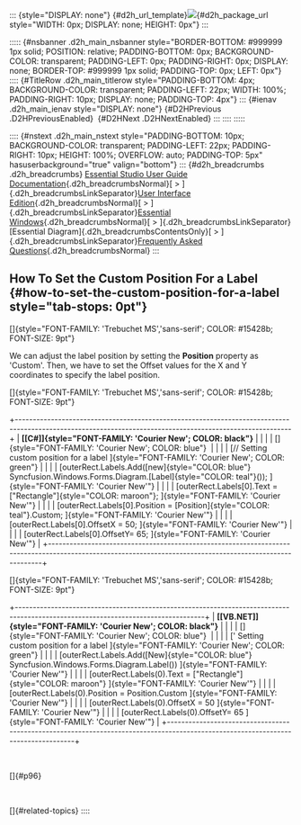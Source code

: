 ::: {style="DISPLAY: none"}
[](ms-xhelp:///?Id=d2h_url_template){#d2h_url_template}![](!package_url!){#d2h_package_url style="WIDTH: 0px; DISPLAY: none; HEIGHT: 0px"}
:::

::::: {#nsbanner .d2h_main_nsbanner style="BORDER-BOTTOM: #999999 1px solid; POSITION: relative; PADDING-BOTTOM: 0px; BACKGROUND-COLOR: transparent; PADDING-LEFT: 0px; PADDING-RIGHT: 0px; DISPLAY: none; BORDER-TOP: #999999 1px solid; PADDING-TOP: 0px; LEFT: 0px"}
:::: {#TitleRow .d2h_main_titlerow style="PADDING-BOTTOM: 4px; BACKGROUND-COLOR: transparent; PADDING-LEFT: 22px; WIDTH: 100%; PADDING-RIGHT: 10px; DISPLAY: none; PADDING-TOP: 4px"}
::: {#ienav .d2h_main_ienav style="DISPLAY: none"}
[](ms-xhelp:///?Id=1ae2f48d-388d-4e50-a068-9ec22f3b08de){#D2HPrevious .D2HPreviousEnabled}  [](ms-xhelp:///?Id=15be5dcc-a081-4b93-ae1a-9fba7f2579d0){#D2HNext .D2HNextEnabled}
:::
::::
:::::

:::: {#nstext .d2h_main_nstext style="PADDING-BOTTOM: 10px; BACKGROUND-COLOR: transparent; PADDING-LEFT: 22px; PADDING-RIGHT: 10px; HEIGHT: 100%; OVERFLOW: auto; PADDING-TOP: 5px" hasuserbackground="true" valign="bottom"}
::: {#d2h_breadcrumbs .d2h_breadcrumbs}
[Essential Studio User Guide Documentation](ms-xhelp:///?Id=12457748-09e3-4d74-a240-8e049cedf030){.d2h_breadcrumbsNormal}[ \> ]{.d2h_breadcrumbsLinkSeparator}[User Interface Edition](ms-xhelp:///?Id=c29296b7-531c-413b-a0ec-488ca1f7f669){.d2h_breadcrumbsNormal}[ \> ]{.d2h_breadcrumbsLinkSeparator}[Essential Windows](ms-xhelp:///?Id=e60759d8-47a4-4570-9d7a-16a68d63f2ea){.d2h_breadcrumbsNormal}[ \> ]{.d2h_breadcrumbsLinkSeparator}[Essential Diagram]{.d2h_breadcrumbsContentsOnly}[ \> ]{.d2h_breadcrumbsLinkSeparator}[Frequently Asked Questions](ms-xhelp:///?Id=bb4a5b35-2631-4a2a-9fa8-2159cc7204f4){.d2h_breadcrumbsNormal}
:::

## How To Set the Custom Position For a Label {#how-to-set-the-custom-position-for-a-label style="tab-stops: 0pt"}

[]{style="FONT-FAMILY: 'Trebuchet MS','sans-serif'; COLOR: #15428b; FONT-SIZE: 9pt"} 

We can adjust the label position by setting the **Position** property as \'Custom\'. Then, we have to set the Offset values for the X and Y coordinates to specify the label position.

[]{style="FONT-FAMILY: 'Trebuchet MS','sans-serif'; COLOR: #15428b; FONT-SIZE: 9pt"} 

+----------------------------------------------------------------------------------------------------------------------------------------------------------+
| **[\[C#\]]{style="FONT-FAMILY: 'Courier New'; COLOR: black"}**                                                                                           |
|                                                                                                                                                          |
| []{style="FONT-FAMILY: 'Courier New'; COLOR: blue"}                                                                                                      |
|                                                                                                                                                          |
| [// Setting custom position for a label ]{style="FONT-FAMILY: 'Courier New'; COLOR: green"}                                                              |
|                                                                                                                                                          |
| [outerRect.Labels.Add([new]{style="COLOR: blue"} Syncfusion.Windows.Forms.Diagram.[Label]{style="COLOR: teal"}()); ]{style="FONT-FAMILY: 'Courier New'"} |
|                                                                                                                                                          |
| [outerRect.Labels\[0\].Text = [\"Rectangle\"]{style="COLOR: maroon"}; ]{style="FONT-FAMILY: 'Courier New'"}                                              |
|                                                                                                                                                          |
| [outerRect.Labels\[0\].Position = [Position]{style="COLOR: teal"}.Custom; ]{style="FONT-FAMILY: 'Courier New'"}                                          |
|                                                                                                                                                          |
| [outerRect.Labels\[0\].OffsetX = 50; ]{style="FONT-FAMILY: 'Courier New'"}                                                                               |
|                                                                                                                                                          |
| [outerRect.Labels\[0\].OffsetY= 65; ]{style="FONT-FAMILY: 'Courier New'"}                                                                                |
+----------------------------------------------------------------------------------------------------------------------------------------------------------+

[]{style="FONT-FAMILY: 'Trebuchet MS','sans-serif'; COLOR: #15428b; FONT-SIZE: 9pt"} 

+----------------------------------------------------------------------------------------------------------------------------------+
| **[\[VB.NET\]]{style="FONT-FAMILY: 'Courier New'; COLOR: black"}**                                                               |
|                                                                                                                                  |
| []{style="FONT-FAMILY: 'Courier New'; COLOR: blue"}                                                                              |
|                                                                                                                                  |
| [\' Setting custom position for a label ]{style="FONT-FAMILY: 'Courier New'; COLOR: green"}                                      |
|                                                                                                                                  |
| [outerRect.Labels.Add([New]{style="COLOR: blue"} Syncfusion.Windows.Forms.Diagram.Label()) ]{style="FONT-FAMILY: 'Courier New'"} |
|                                                                                                                                  |
| [outerRect.Labels(0).Text = [\"Rectangle\"]{style="COLOR: maroon"} ]{style="FONT-FAMILY: 'Courier New'"}                         |
|                                                                                                                                  |
| [outerRect.Labels(0).Position = Position.Custom ]{style="FONT-FAMILY: 'Courier New'"}                                            |
|                                                                                                                                  |
| [outerRect.Labels(0).OffsetX = 50 ]{style="FONT-FAMILY: 'Courier New'"}                                                          |
|                                                                                                                                  |
| [outerRect.Labels(0).OffsetY= 65 ]{style="FONT-FAMILY: 'Courier New'"}                                                           |
+----------------------------------------------------------------------------------------------------------------------------------+

 

[]{#p96} 

 

[]{#related-topics}
::::
